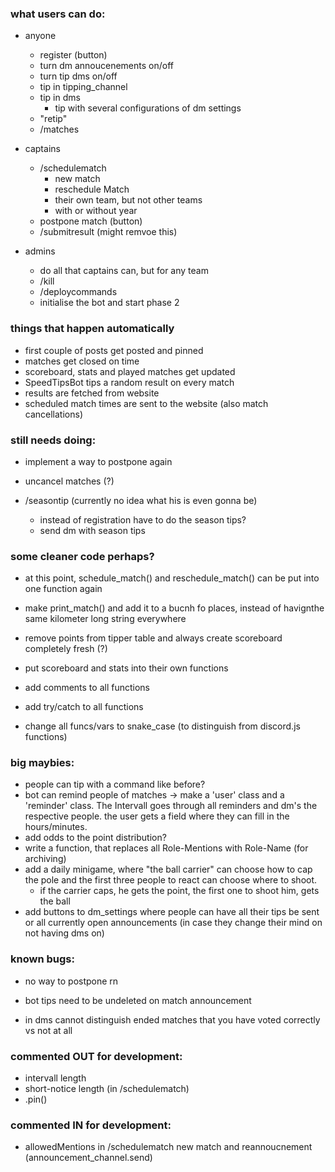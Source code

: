 


### what users can do:

- anyone
    - register (button)
    - turn dm annoucenements on/off
    - turn tip dms on/off
    - tip in tipping_channel
    - tip in dms
        - tip with several configurations of dm settings
    - "retip"
    - /matches

- captains
    - /schedulematch
        - new match
        - reschedule Match
        - their own team, but not other teams
        - with or without year
    - postpone match (button)
    - /submitresult (might remvoe this)

- admins
    - do all that captains can, but for any team
    - /kill
    - /deploycommands
    - initialise the bot and start phase 2


### things that happen automatically

- first couple of posts get posted and pinned
- matches get closed on time
- scoreboard, stats and played matches get updated
- SpeedTipsBot tips a random result on every match
- results are fetched from website
- scheduled match times are sent to the website (also match cancellations)


### still needs doing:

- implement a way to postpone again

- uncancel matches (?)

- /seasontip (currently no idea what his is even gonna be)
    - instead of registration have to do the season tips?
    - send dm with season tips



### some cleaner code perhaps?

- at this point, schedule_match() and reschedule_match() can be put into one function again

- make print_match() and add it to a bucnh fo places, instead of havignthe same kilometer long string everywhere

- remove points from tipper table and always create scoreboard completely fresh (?)
- put scoreboard and stats into their own functions

- add comments to all functions
- add try/catch to all functions
- change all funcs/vars to snake_case (to distinguish from discord.js functions)



### big maybies:

- people can tip with a command like before?
- bot can remind people of matches
    -> make a 'user' class and a 'reminder' class. The Intervall goes through all reminders and dm's the respective people. the user gets a field where they can fill in the hours/minutes.
- add odds to the point distribution?
- write a function, that replaces all Role-Mentions with Role-Name (for archiving)
- add a daily minigame, where "the ball carrier" can choose how to cap the pole and the first three people to react can choose where to shoot.
    - if the carrier caps, he gets the point, the first one to shoot him, gets the ball
- add buttons to dm_settings where people can have all their tips be sent or all currently open announcements (in case they change their mind on not having dms on)



### known bugs:

- no way to postpone rn

- bot tips need to be undeleted on match announcement

- in dms cannot distinguish ended matches that you have voted correctly vs not at all



### commented OUT for development:

- intervall length
- short-notice length (in /schedulematch)
- .pin()

### commented IN for development:

- allowedMentions in /schedulematch new match and reannoucnement (announcement_channel.send)